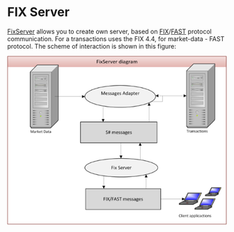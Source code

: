# FIX Server

[FixServer](xref:StockSharp.Fix.FixServer) allows you to create own server, based on [FIX](https://en.wikipedia.org/wiki/Financial_Information_eXchange)\/[FAST](https://en.wikipedia.org/wiki/FAST_protocol) protocol communication. For a transactions uses the FIX 4.4, for market\-data \- FAST protocol. The scheme of interaction is shown in this figure: 

![FixServer](../images/FixServer.png)
